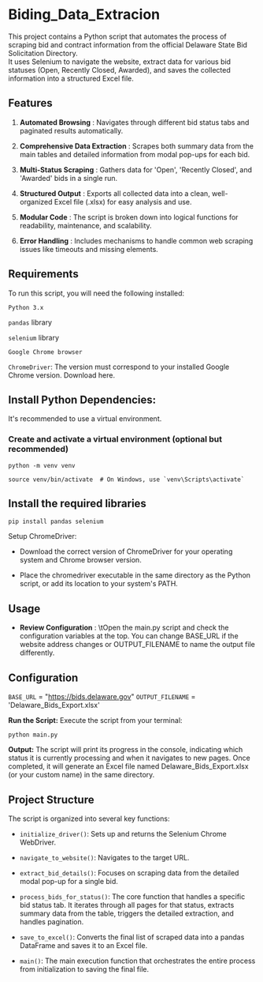 # Biding_Data_Extracion

This project contains a Python script that automates the process of scraping bid and contract information from the official Delaware State Bid Solicitation Directory. 
<br> It uses Selenium to navigate the website, extract data for various bid statuses (Open, Recently Closed, Awarded), and saves the collected information into a structured Excel file.

## Features
1. **Automated Browsing** : Navigates through different bid status tabs and paginated results automatically.

2. **Comprehensive Data Extraction** : Scrapes both summary data from the main tables and detailed information from modal pop-ups for each bid.

3. **Multi-Status Scraping** : Gathers data for 'Open', 'Recently Closed', and 'Awarded' bids in a single run.

4. **Structured Output** : Exports all collected data into a clean, well-organized Excel file (.xlsx) for easy analysis and use.

5. **Modular Code** : The script is broken down into logical functions for readability, maintenance, and scalability.

6. **Error Handling** : Includes mechanisms to handle common web scraping issues like timeouts and missing elements.

## Requirements
To run this script, you will need the following installed:

`Python 3.x`

`pandas` library

`selenium` library

`Google Chrome browser`

`ChromeDriver`: The version must correspond to your installed Google Chrome version. Download here.

## Install Python Dependencies:
It's recommended to use a virtual environment.

### Create and activate a virtual environment (optional but recommended)
```
python -m venv venv
```

```
source venv/bin/activate  # On Windows, use `venv\Scripts\activate`
```
## Install the required libraries
```
pip install pandas selenium
```

Setup ChromeDriver:

- Download the correct version of ChromeDriver for your operating system and Chrome browser version.

- Place the chromedriver executable in the same directory as the Python script, or add its location to your system's PATH.

## Usage
- **Review Configuration** :
\tOpen the main.py script and check the configuration variables at the top. You can change BASE_URL if the website address changes or OUTPUT_FILENAME to name the output file differently.

## Configuration
`BASE_URL` = "https://bids.delaware.gov"
`OUTPUT_FILENAME` = 'Delaware_Bids_Export.xlsx'

**Run the Script:** 
Execute the script from your terminal:

`python main.py`

**Output:** 
The script will print its progress in the console, indicating which status it is currently processing and when it navigates to new pages. Once completed, it will generate an Excel file named Delaware_Bids_Export.xlsx (or your custom name) in the same directory.

## Project Structure
The script is organized into several key functions:

- `initialize_driver()`: Sets up and returns the Selenium Chrome WebDriver.

- `navigate_to_website()`: Navigates to the target URL.

- `extract_bid_details()`: Focuses on scraping data from the detailed modal pop-up for a single bid.

- `process_bids_for_status()`: The core function that handles a specific bid status tab. It iterates through all pages for that status, extracts summary data from the table, triggers the detailed extraction, and handles pagination.

- `save_to_excel()`: Converts the final list of scraped data into a pandas DataFrame and saves it to an Excel file.

- `main()`: The main execution function that orchestrates the entire process from initialization to saving the final file.
